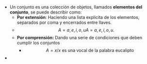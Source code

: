 - Un conjunto es una colección de objetos, llamados **elementos del conjunto**, se puede describir como:
	- **Por extensión**: Haciendo una lista explicita de los elementos, separados por coma y encerrados entre llaves.
	- $$A={a,e,i,o,u}A={a,e,i,o,u}.$$
	- **Por comprensión:** Dando una serie de condiciones que deben cumplir los conjuntos
		- $$A={x/x \text{ es una vocal de la palabra eucalipto}}$$
-
